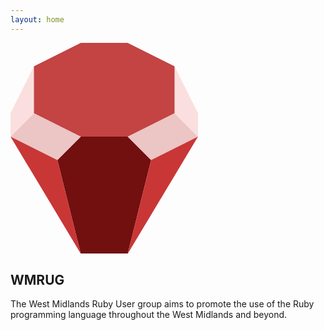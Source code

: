 ```yaml
---
layout: home
---
```


<section class="prose-body">
  <div class="logo-container">
    <svg class="wmrug-logo" width="300" viewBox="0 0 16 18" fill="none" xmlns="http://www.w3.org/2000/svg">
      <path d="M6 8H10L12 10L10 18H6L4 10L6 8Z" fill="#720F0F"/>
      <path d="M6 8L2 6L0 8L4 10L6 8Z" fill="#ECC5C5"/>
      <path d="M14 6L10 8L12 10L16 8L14 6Z" fill="#ECC5C5"/>
      <path d="M2 2V6L0 8V6L2 2Z" fill="#FBDFDF"/>
      <path d="M14 6V2L16 6V8L14 6Z" fill="#FBDFDF"/>
      <path d="M4 10L0 8L6 18L4 10Z" fill="#C93636"/>
      <path d="M12 10L16 8L10 18L12 10Z" fill="#C93636"/>
      <path d="M2 2V6L6 8H10L14 6V2L10 0H6L2 2Z" fill="#C44343"/>
    </svg>
  </div>

  <h1 class="main-title">WMRUG</h1>

  <p>The West Midlands Ruby User group aims to promote the use of the Ruby programming language throughout the West Midlands and beyond.</p>
</section>
